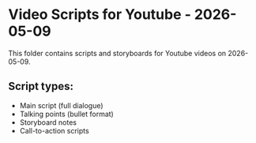# Video Scripts for Youtube - 2026-05-09

This folder contains scripts and storyboards for Youtube videos on 2026-05-09.

## Script types:
- Main script (full dialogue)
- Talking points (bullet format)
- Storyboard notes
- Call-to-action scripts
